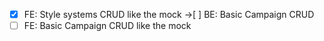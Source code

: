 - [x] FE: Style systems CRUD like the mock
->[ ] BE: Basic Campaign CRUD
- [ ] FE: Basic Campaign CRUD like the mock
